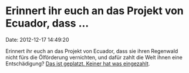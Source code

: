 Erinnert ihr euch an das Projekt von Ecuador, dass \...
=======================================================

Date: 2012-12-17 14:49:20

Erinnert ihr euch an das Projekt von Ecuador, dass sie ihren Regenwald
nicht fürs die Ölförderung vernichten, und dafür zahlt die Welt ihnen
eine Entschädigung? [Das ist geplatzt. Keiner hat was
eingezahlt](http://ml.spiegel.de/article.do?id=869476).
